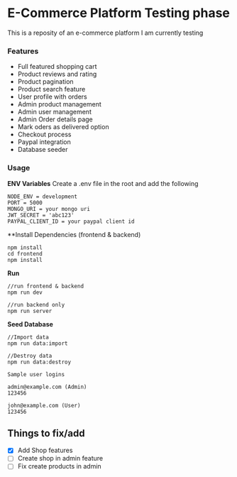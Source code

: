 # E-Commerce Platform Testing phase

This is a reposity of an e-commerce platform I am currently testing

### Features

- Full featured shopping cart
- Product reviews and rating
- Product pagination
- Product search feature
- User profile with orders
- Admin product management
- Admin user management
- Admin Order details page
- Mark oders as delivered option
- Checkout process
- Paypal integration
- Database seeder

### Usage

**ENV Variables**
Create a .env file in the root and add the following

```
NODE_ENV = development
PORT = 5000
MONGO_URI = your mongo uri
JWT_SECRET = 'abc123'
PAYPAL_CLIENT_ID = your paypal client id
```

\*\*Install Dependencies (frontend & backend)

```
npm install
cd frontend
npm install
```

**Run**

```
//run frontend & backend
npm run dev

//run backend only
npm run server
```

**Seed Database**

```
//Import data
npm run data:import

//Destroy data
npm run data:destroy
```

```
Sample user logins

admin@example.com (Admin)
123456

john@example.com (User)
123456
```

## Things to fix/add

- [x] Add Shop features
- [ ] Create shop in admin feature
- [ ] Fix create products in admin
